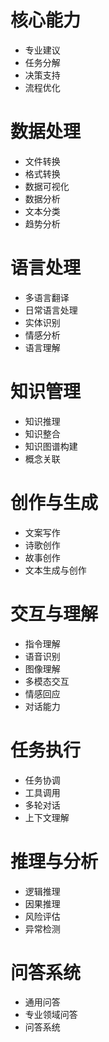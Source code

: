 # 核心能力
- 专业建议
- 任务分解
- 决策支持
- 流程优化

# 数据处理
- 文件转换
- 格式转换
- 数据可视化
- 数据分析
- 文本分类
- 趋势分析

# 语言处理
- 多语言翻译
- 日常语言处理
- 实体识别
- 情感分析
- 语言理解

# 知识管理
- 知识推理
- 知识整合
- 知识图谱构建
- 概念关联

# 创作与生成
- 文案写作
- 诗歌创作
- 故事创作
- 文本生成与创作

# 交互与理解
- 指令理解
- 语音识别
- 图像理解
- 多模态交互
- 情感回应
- 对话能力

# 任务执行
- 任务协调
- 工具调用
- 多轮对话
- 上下文理解

# 推理与分析
- 逻辑推理
- 因果推理
- 风险评估
- 异常检测

# 问答系统
- 通用问答
- 专业领域问答
- 问答系统